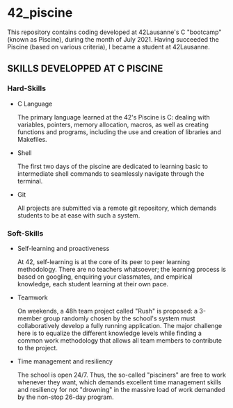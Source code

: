 # 42_piscine

This repository contains coding developed at 42Lausanne's C "bootcamp" (known as Piscine), during the month of July 2021.
Having succeeded the Piscine (based on various criteria), I became a student at 42Lausanne.

## SKILLS DEVELOPPED AT C PISCINE

### Hard-Skills
- C Language

  The primary language learned at the 42's Piscine is C: dealing with variables,
  pointers, memory allocation, macros, as well as creating functions and programs,
  including the use and creation of libraries and Makefiles.

- Shell

  The first two days of the piscine are dedicated to learning basic to intermediate
  shell commands to seamlessly navigate through the terminal.

- Git

  All projects are submitted via a remote git repository, which demands students to
  be at ease with such a system.
  
### Soft-Skills
- Self-learning and proactiveness

  At 42, self-learning is at the core of its peer to peer learning methodology. There
  are no teachers whatsoever; the learning process is based on googling, enquiring
  your classmates, and empirical knowledge, each student learning at their own pace.

- Teamwork

  On weekends, a 48h team project called "Rush" is proposed: a 3-member group randomly
  chosen by the school's system must collaboratively develop a fully running application.
  The major challenge here is to equalize the different knowledge levels while finding a
  common work methodology that allows all team members to contribute to the project.

- Time management and resiliency

  The school is open 24/7. Thus, the so-called "pisciners" are free to work whenever
  they want, which demands excellent time management skills and resiliency for not
  "drowning" in the massive load of work demanded by the non-stop 26-day program.
